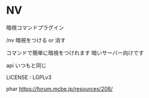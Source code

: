 # NV
暗視コマンドプラグイン

/nv 暗視をつける or 消す

コマンドで簡単に暗視をつけれます
暗いサーバー向けです

api
いつもと同じ

LICENSE : LGPLv3

phar
https://forum.mcbe.jp/resources/208/

